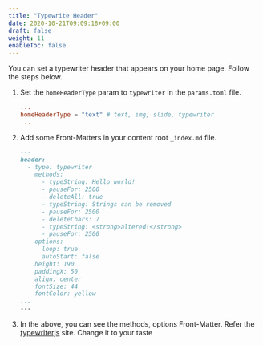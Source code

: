 ```yaml
---
title: "Typewrite Header"
date: 2020-10-21T09:09:18+09:00
draft: false
weight: 11
enableToc: false
---
```


You can set a typewriter header that appears on your home page. Follow the steps below.

1. Set the `homeHeaderType` param to `typewriter` in the `params.toml` file.
    ```params.toml
    ...
    homeHeaderType = "text" # text, img, slide, typewriter
    ...
    ```
2. Add some Front-Matters in your content root `_index.md` file.
    ```_index.md
    ---
    header:
      - type: typewriter
        methods:
          - typeString: Hello world!
          - pauseFor: 2500
          - deleteAll: true
          - typeString: Strings can be removed
          - pauseFor: 2500
          - deleteChars: 7
          - typeString: <strong>altered!</strong>
          - pauseFor: 2500
        options:
          loop: true
          autoStart: false
        height: 190
        paddingX: 50
        align: center
        fontSize: 44
        fontColor: yellow
    ...
    ---
    ```
3. In the above, you can see the methods, options Front-Matter. Refer the [typewriterjs](https://safi.me.uk/typewriterjs/) site. Change it to your taste